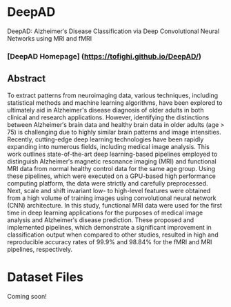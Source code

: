 # DeepAD
DeepAD: Alzheimer′s Disease Classification via Deep Convolutional Neural Networks using MRI and fMRI

### [DeepAD Homepage] (https://tofighi.github.io/DeepAD/)

## Abstract
To extract patterns from neuroimaging data, various techniques, including statistical methods and machine learning algorithms, have been explored to ultimately aid in Alzheimer's disease diagnosis of older adults in both clinical and research applications. However, identifying the distinctions between Alzheimer′s brain data and healthy brain data in older adults (age > 75) is challenging due to highly similar brain patterns and image intensities. Recently, cutting-edge deep learning technologies have been rapidly expanding into numerous fields, including medical image analysis. This work outlines state-of-the-art deep learning-based pipelines employed to distinguish Alzheimer′s magnetic resonance imaging (MRI) and functional MRI data from normal healthy control data for the same age group. Using these pipelines, which were executed on a GPU-based high performance computing platform, the data were strictly and carefully preprocessed. Next, scale and shift invariant low- to high-level features were obtained from a high volume of training images using convolutional neural network (CNN) architecture. In this study, functional MRI data were used for the first time in deep learning applications for the purposes of medical image analysis and Alzheimer′s disease prediction. These proposed and implemented pipelines, which demonstrate a significant improvement in classification output when compared to other studies, resulted in high and reproducible accuracy rates of 99.9% and 98.84% for the fMRI and MRI pipelines, respectively.

# Dataset Files

Coming soon!
